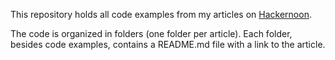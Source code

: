 This repository holds all code examples from my articles on [Hackernoon](https://hackernoon.com/u/taras). 

The code is organized in folders (one folder per article). 
Each folder, besides code examples, contains a README.md file with a link to the article.
